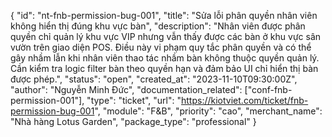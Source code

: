 {
  "id": "nt-fnb-permission-bug-001",
  "title": "Sửa lỗi phân quyền nhân viên không hiển thị đúng khu vực bàn",
  "description": "Nhân viên được phân quyền chỉ quản lý khu vực VIP nhưng vẫn thấy được các bàn ở khu vực sân vườn trên giao diện POS. Điều này vi phạm quy tắc phân quyền và có thể gây nhầm lẫn khi nhân viên thao tác nhầm bàn không thuộc quyền quản lý. Cần kiểm tra logic filter bàn theo quyền hạn và đảm bảo UI chỉ hiển thị bàn được phép.",
  "status": "open",
  "created_at": "2023-11-10T09:30:00Z",
  "author": "Nguyễn Minh Đức",
  "documentation_related": ["conf-fnb-permission-001"],
  "type": "ticket",
  "url": "https://kiotviet.com/ticket/fnb-permission-bug-001",
  "module": "F&B",
  "priority": "cao",
  "merchant_name": "Nhà hàng Lotus Garden",
  "package_type": "professional"
}
